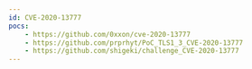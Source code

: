 ```yaml
---
id: CVE-2020-13777
pocs:
    - https://github.com/0xxon/cve-2020-13777
    - https://github.com/prprhyt/PoC_TLS1_3_CVE-2020-13777
    - https://github.com/shigeki/challenge_CVE-2020-13777
---
```

